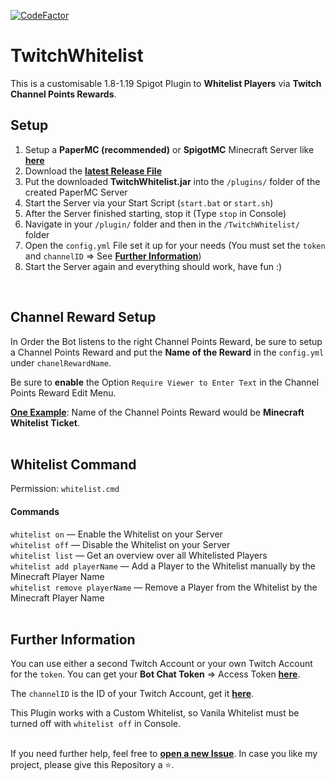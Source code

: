 [![CodeFactor](https://www.codefactor.io/repository/github/jakkoble/twitchwhitelist/badge)](https://www.codefactor.io/repository/github/jakkoble/twitchwhitelist)
# TwitchWhitelist
This is a customisable 1.8-1.19 Spigot Plugin to **Whitelist Players** via **Twitch Channel Points Rewards**.
</br>
## Setup
1. Setup a **PaperMC (recommended)** or **SpigotMC** Minecraft Server like **[here](https://docs.papermc.io/paper/getting-started#downloading-paper)**
2. Download the **[latest Release File](https://github.com/jakkoble/TwitchWhitelist/releases/latest)**
3. Put the downloaded **TwitchWhitelist.jar** into the `/plugins/` folder of the created PaperMC Server
4. Start the Server via your Start Script (`start.bat` or `start.sh`)
5. After the Server finished starting, stop it (Type `stop` in Console)
6. Navigate in your `/plugin/` folder and then in the `/TwitchWhitelist/` folder
7. Open the `config.yml` File set it up for your needs (You must set the `token` and `channelID` => See **[Further Information](#further-information)**)
8. Start the Server again and everything should work, have fun :)
</br>

## Channel Reward Setup
In Order the Bot listens to the right Channel Points Reward, be sure to setup a Channel Points Reward and put the **Name of the Reward** in the `config.yml` under `chanelRewardName`. 

Be sure to **enable** the Option `Require Viewer to Enter Text` in the Channel Points Reward Edit Menu.

**[One Example](https://i.imgur.com/7CFZNzM.png)**: Name of the Channel Points Reward would be **Minecraft Whitelist Ticket**.
</br>
</br>

## Whitelist Command
Permission: `whitelist.cmd`
#### Commands
`whitelist on` — Enable the Whitelist on your Server </br>
`whitelist off` — Disable the Whitelist on your Server </br>
`whitelist list` — Get an overview over all Whitelisted Players </br>
`whitelist add playerName` — Add a Player to the Whitelist manually by the Minecraft Player Name </br>
`whitelist remove playerName` — Remove a Player from the Whitelist by the Minecraft Player Name </br>
</br>


## Further Information
You can use either a second Twitch Account or your own Twitch Account for the `token`. You can get your **Bot Chat Token** => Access Token **[here](https://twitchtokengenerator.com/)**. 

The `channelID` is the ID of your Twitch Account, get it **[here](https://www.streamweasels.com/tools/convert-twitch-username-to-user-id/)**.

This Plugin works with a Custom Whitelist, so Vanila Whitelist must be turned off with `whitelist off` in Console.
</br>
</br>


If you need further help, feel free to **[open a new Issue](https://github.com/Jakkoble/TwitchWhitelist/issues/new)**. In case you like my project, please give this Repository a ⭐.
